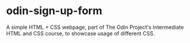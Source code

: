 # odin-sign-up-form

A simple HTML + CSS webpage, part of The Odin Project's Intermediate HTML and CSS course, to showcase usage of different CSS.